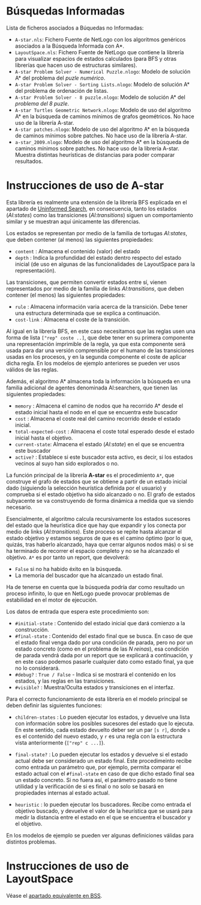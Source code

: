 # Búsquedas Informadas

Lista de ficheros asociados a Búquedas no Informadas:

+ `A-star.nls`:	Fichero Fuente de NetLogo con los algoritmos genéricos asociados a la Búsqueda Informada con A*.
+ `LayoutSpace.nls`:	Fichero Fuente de NetLogo que contiene la librería para visualizar espacios de estados calculados (para BFS y otras librerías que hacen uso de estructuras similares).
+ `A-star Problem Solver - Numerical Puzzle.nlogo`:	Modelo de solución A* del problema del _puzle numérico_.
+ `A-star Problem Solver - Sorting Lists.nlogo`:	Modelo de solución A* del problema de ordenación de listas.
+ `A-star Problem Solver - 8 puzzle.nlogo`:	Modelo de solución A* del _problema del 8 puzle_.
+ `A-star Turtles Geometric Network.nlogo`:	Modelo de uso del algoritmo A* en la búsqueda de caminos mínimos de grafos geométricos. No hace uso de la librería A-star.
+ `A-star patches.nlogo`:	Modelo de uso del algoritmo A* en la búsqueda de caminos mínimos sobre patches. No hace uso de la librería A-star.
+ `a-star_2009.nlogo`:	Modelo de uso del algoritmo A* en la búsqueda de caminos mínimos sobre patches. No hace uso de la librería A-star. Muestra distintas heurísticas de distancias para poder comparar resultados.

# Instrucciones de uso de A-star

Esta librería es realmente una extensión de la librería BFS explicada en el apartado de [Uninformed Search](https://github.com/fsancho/IA/tree/master/02.%20Uninformed%20Search), en consecuencia, tanto los estados (_AI:states_) como las transiciones (_AI:transitions_) siguen un comportamiento similar y se muestran aquí únicamente las diferencias.

Los estados se representan por medio de la familia de tortugas _AI:states_, que deben contener (al menos) las siguientes propiedades:

+ `content` : Almacena el contenido (valor) del estado
+ `depth` : Indica la profundidad del estado dentro respecto del estado inicial (de uso en algunas de las funcionalidades de LayoutSpace para la representación).

Las transiciones, que permiten convertir estados entre sí, vienen representados por medio de la familia de links _AI:transitions_, que deben contener (el menos) las siguientes propiedades:

+ `rule` : Almacena información varia acerca de la transición. Debe tener una estructura determinada que se explica a continuación.
+ `cost-link` : Almacena el coste de la transición.

Al igual en la librería BFS, en este caso necesitamos que las reglas usen una forma de lista `["rep" coste ..]`,  que debe tener en su primera componente una representación imprimible de la regla, ya que esta componente será usada para dar una versión comprensible por el humano de las transiciones usadas en los procesos, y en la segunda componente el coste de aplicar dicha regla. En los modelos de ejemplo anteriores se pueden ver usos válidos de las reglas.

Además, el algoritmo A* almacena toda la información la búsqueda en una familia adicional de agentes denominada AI:searchers, que tienen las siguientes propiedades:

+ `memory` : Almacena el camino de nodos que ha recorrido A* desde el estado inicial hasta el nodo en el que se encuentra este buscador
+ `cost` : Almacena el coste real del camino recorrido desde el estado inicial.
+ `total-expected-cost` : Almacena el coste total esperado desde el estado inicial hasta el objetivo.
+ `current-state`: Almacena el estado (_AI:state_) en el que se encuentra este buscador
+ `active?` : Establece si este buscador esta activo, es decir, si los estados vecinos al suyo han sido explorados o no.

La función principal de la librería **A-star** es el procedimiento `A*`, que construye el grafo de estados que se obtiene a partir de un estado inicial dado (siguiendo la selección heurística definida por el usuario) y comprueba si el estado objetivo ha sido alcanzado o no. El grafo de estados subyacente se va construyendo de forma dinámica a medida que va siendo necesario. 

Esencialmente, el algoritmo calcula recursivamente los estados sucesores del estado que la heurística dice que hay que expandir y los conecta por medio de links (_AI:transitions_). Este proceso se repite hasta alcanzar el estado objetivo y estamos seguros de que es el camino óptimo (por lo que, quizás, tras haberlo alcanzado, haya que cerrar algunos nodos más) o si se ha terminado de recorrer el espacio completo y no se ha alcanzado el objetivo. `A*` es por tanto un report, que devolverá:

+ `False` si no ha habido éxito en la búsqueda.
+ La memoria del buscador que ha alcanzado un estado final.

Ha de tenerse en cuenta que la búsqueda podría dar como resultado un proceso infinito, lo que en NetLogo puede provocar problemas de estabilidad en el motor de ejecución.

Los datos de entrada que espera este procedimiento son:

+ `#initial-state` : Contenido del estado inicial que dará comienzo a la construcción.
+ `#final-state` : Contenido del estado final que se busca. En caso de que el estado final venga dado por una condición de parada, pero no por un estado concreto (como en el problema de las _N reinas_), esa condición de parada vendrá dada por un report que se explicará a continuación, y en este caso podemos pasarle cualquier dato como estado final, ya que no lo considerará.
+ `#debug?` : `True / False` - Indica si se mostrará el contenido en los estados, y las reglas en las transiciones.
+ `#visible?` : Muestra/Oculta estados y transiciones en el interfaz.

Para el correcto funcionamiento de esta librería en el modelo principal se deben definir las siguientes funciones:

+ `children-states` : Lo pueden ejecutar los estados, y devuelve una lista con información sobre los posibles sucesores del estado que lo ejecuta. En este sentido, cada estado devuelto deber ser un par `[s r]`, donde `s` es el contenido del nuevo estado, y `r` es una regla con la estructura vista anteriormente (`["rep" c ...]`).

+ `final-state?` : Lo pueden ejecutar los estados y devuelve si el estado actual debe ser considerado un estado final. Este procedimeinto recibe como entrada un parámetro que, por ejemplo, permita comparar el estado actual con el `#final-state` en caso de que dicho estado final sea un estado concreto. Si no fuera así, el parámetro pasado no tiene utilidad y la verificación de si es final o no solo se basará en propiedades internas al estado actual.

+ `heuristic` : lo pueden ejecutar los buscadores. Recibe como entrada el objetivo buscado, y devuelve el valor de la heurística que se usará para medir la distancia entre el estado en el que se encuentra el buscador y el objetivo.

En los modelos de ejemplo se pueden ver algunas definiciones válidas para distintos problemas.

# Instrucciones de uso de LayoutSpace

Véase el [apartado equivalente en BSS](https://github.com/fsancho/IA/blob/master/01.%20State%20Space%20Search/README.md).
